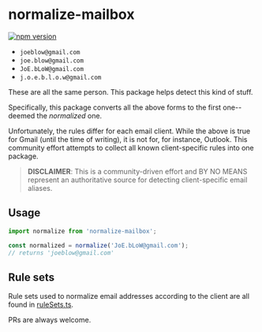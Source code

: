# normalize-mailbox

[![npm version](https://badge.fury.io/js/normalize-mailbox.svg)](https://www.npmjs.com/package/normalize-mailbox)

- `joeblow@gmail.com`
- `joe.blow@gmail.com`
- `JoE.bLoW@gmail.com`
- `j.o.e.b.l.o.w@gmail.com`

These are all the same person. This package helps detect this kind of stuff.

Specifically, this package converts all the above forms to the first one--deemed the _normalized_
one.

Unfortunately, the rules differ for each email client. While the above is true for Gmail (until the
time of writing), it is not for, for instance, Outlook. This community effort attempts to collect
all known client-specific rules into one package.

> **DISCLAIMER**: This is a community-driven effort and BY NO MEANS represent an authoritative
> source for detecting client-specific email aliases.

## Usage

```typescript
import normalize from 'normalize-mailbox';

const normalized = normalize('JoE.bLoW@gmail.com');
// returns 'joeblow@gmail.com'
```

## Rule sets

Rule sets used to normalize email addresses according to the client are all found in
[ruleSets.ts](src/ruleSets.ts).

PRs are always welcome.
